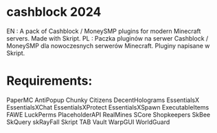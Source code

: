 # cashblock 2024

EN : A pack of Cashblock / MoneySMP plugins for modern Minecraft servers. Made with Skript.
PL : Paczka pluginów na serwer Cashblock / MoneySMP dla nowoczesnych serwerów Minecraft. Pluginy napisane w Skript.

# Requirements:

PaperMC
AntiPopup
Chunky
Citizens
DecentHolograms
EssentialsX
EssentialsXChat
EssentialsXProtect
EssentialsXSpawn
ExecutableItems
FAWE
LuckPerms
PlaceholderAPI
RealMines
SCore
Shopkeepers
SkBee
SkQuery
skRayFall
Skript
TAB
Vault
WarpGUI
WorldGuard

